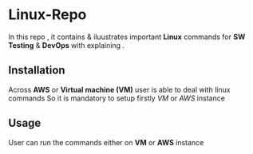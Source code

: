# Linux-Repo

In this repo , it contains & iluustrates important  **Linux** commands for **SW Testing**  & **DevOps** with explaining .


## Installation 
Across **AWS** or **Virtual machine (VM)**  user is able to deal with linux commands
So it is mandatory to setup firstly *VM* or *AWS* instance   


## Usage
User can run the commands either  on **VM** or **AWS** instance 
